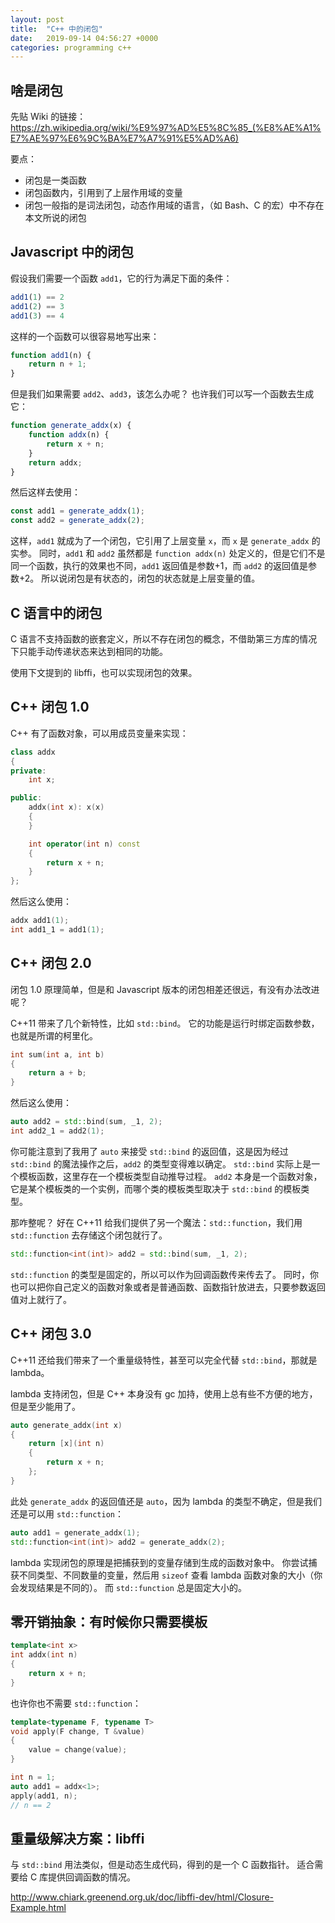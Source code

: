 ```yaml
---
layout: post
title:  "C++ 中的闭包"
date:   2019-09-14 04:56:27 +0000
categories: programming c++
---
```


## 啥是闭包

先贴 Wiki 的链接： https://zh.wikipedia.org/wiki/%E9%97%AD%E5%8C%85_(%E8%AE%A1%E7%AE%97%E6%9C%BA%E7%A7%91%E5%AD%A6)

要点：
* 闭包是一类函数
* 闭包函数内，引用到了上层作用域的变量
* 闭包一般指的是词法闭包，动态作用域的语言，（如 Bash、C 的宏）中不存在本文所说的闭包

## Javascript 中的闭包

假设我们需要一个函数 `add1`，它的行为满足下面的条件：

```javascript
add1(1) == 2
add1(2) == 3
add1(3) == 4
```

这样的一个函数可以很容易地写出来：

```javascript
function add1(n) {
    return n + 1;
}
```

但是我们如果需要 `add2`、`add3`，该怎么办呢？
也许我们可以写一个函数去生成它：

```javascript
function generate_addx(x) {
    function addx(n) {
        return x + n;
    }
    return addx;
}
```

然后这样去使用：
```javascript
const add1 = generate_addx(1);
const add2 = generate_addx(2);
```

这样，`add1` 就成为了一个闭包，它引用了上层变量 `x`，而 `x` 是 `generate_addx` 的实参。
同时，`add1` 和 `add2` 虽然都是 `function addx(n)` 处定义的，但是它们不是同一个函数，执行的效果也不同，`add1` 返回值是参数+1，而 `add2` 的返回值是参数+2。
所以说闭包是有状态的，闭包的状态就是上层变量的值。

## C 语言中的闭包

C 语言不支持函数的嵌套定义，所以不存在闭包的概念，不借助第三方库的情况下只能手动传递状态来达到相同的功能。

使用下文提到的 libffi，也可以实现闭包的效果。

## C++ 闭包 1.0

C++ 有了函数对象，可以用成员变量来实现：

```c++
class addx
{
private:
    int x;

public:
    addx(int x): x(x)
    {
    }

    int operator(int n) const
    {
        return x + n;
    }
};
```

然后这么使用：
```c++
addx add1(1);
int add1_1 = add1(1);
```

## C++ 闭包 2.0

闭包 1.0 原理简单，但是和 Javascript 版本的闭包相差还很远，有没有办法改进呢？

C++11 带来了几个新特性，比如 `std::bind`。
它的功能是运行时绑定函数参数，也就是所谓的柯里化。

```c++
int sum(int a, int b)
{
    return a + b;
}
```

然后这么使用：

```c++
auto add2 = std::bind(sum, _1, 2);
int add2_1 = add2(1);
```

你可能注意到了我用了 `auto` 来接受 `std::bind` 的返回值，这是因为经过 `std::bind` 的魔法操作之后，`add2` 的类型变得难以确定。
`std::bind` 实际上是一个模板函数，这里存在一个模板类型自动推导过程。
`add2` 本身是一个函数对象，它是某个模板类的一个实例，而哪个类的模板类型取决于 `std::bind` 的模板类型。

那咋整呢？
好在 C++11 给我们提供了另一个魔法：`std::function`，我们用 `std::function` 去存储这个闭包就行了。

```c++
std::function<int(int)> add2 = std::bind(sum, _1, 2);
```

`std::function` 的类型是固定的，所以可以作为回调函数传来传去了。
同时，你也可以把你自己定义的函数对象或者是普通函数、函数指针放进去，只要参数返回值对上就行了。

## C++ 闭包 3.0

C++11 还给我们带来了一个重量级特性，甚至可以完全代替 `std::bind`，那就是 lambda。

lambda 支持闭包，但是 C++ 本身没有 gc 加持，使用上总有些不方便的地方，但是至少能用了。

```c++
auto generate_addx(int x)
{
    return [x](int n)
    {
        return x + n;
    };
}
```

此处 `generate_addx` 的返回值还是 `auto`，因为 lambda 的类型不确定，但是我们还是可以用 `std::function`：

```c++
auto add1 = generate_addx(1);
std::function<int(int)> add2 = generate_addx(2);
```

lambda 实现闭包的原理是把捕获到的变量存储到生成的函数对象中。
你尝试捕获不同类型、不同数量的变量，然后用 `sizeof` 查看 lambda 函数对象的大小（你会发现结果是不同的）。
而 `std::function` 总是固定大小的。

## 零开销抽象：有时候你只需要模板

```c++
template<int x>
int addx(int n)
{
    return x + n;
}
```

也许你也不需要 `std::function`：

```c++
template<typename F, typename T>
void apply(F change, T &value)
{
    value = change(value);
}

int n = 1;
auto add1 = addx<1>;
apply(add1, n);
// n == 2
```

## 重量级解决方案：libffi

与 `std::bind` 用法类似，但是动态生成代码，得到的是一个 C 函数指针。
适合需要给 C 库提供回调函数的情况。

http://www.chiark.greenend.org.uk/doc/libffi-dev/html/Closure-Example.html
